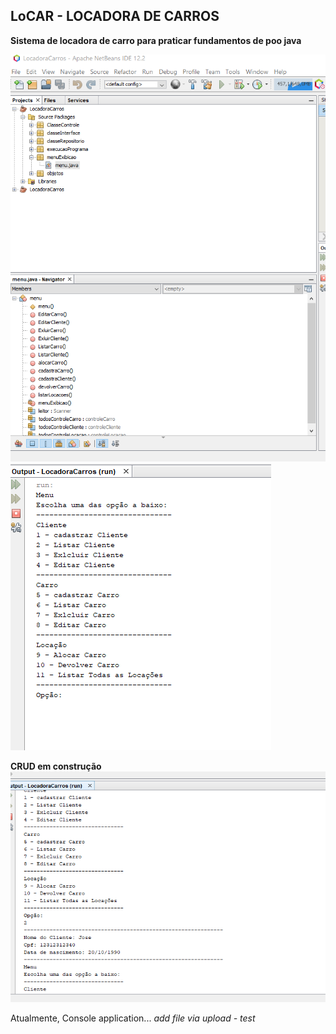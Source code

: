 
## LoCAR - LOCADORA DE CARROS

**Sistema de locadora de carro para praticar fundamentos de poo java**<br />

![Pack](https://github.com/JM-2/LoCAR-java/blob/main/img/pack.png)
![Menu1](https://github.com/JM-2/LoCAR-java/blob/main/img/Menu1.png)

**CRUD em construção**
![ListaClientes](https://github.com/JM-2/LoCAR-java/blob/main/img/ListaClientes.png)

Atualmente, Console application...
_add file via upload - test_
